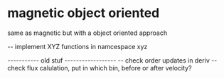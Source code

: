 # magnetic object oriented

same as magnetic but with a object oriented approach


-- implement XYZ functions in namcespace xyz


----------- old stuf ------------------
-- check order updates in deriv
-- check flux calulation, put in which bin, before or after velocity?


